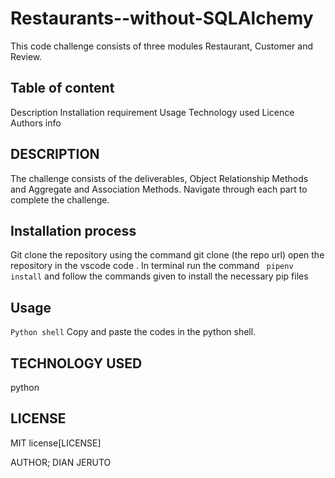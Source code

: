 # Restaurants--without-SQLAlchemy
This code challenge consists of three modules Restaurant, Customer and Review.

## Table of content
Description
Installation requirement
Usage
Technology used
Licence
Authors info


## DESCRIPTION
The challenge consists of the deliverables, Object Relationship Methods and Aggregate and Association Methods. Navigate through each part to complete the challenge.

## Installation process
Git clone the repository using the command
git clone (the repo url)
open the repository in the vscode
code .
In terminal run the command
``` pipenv install```
and follow the commands given to install the necessary pip files

## Usage
```Python shell```
Copy and paste the codes in the python shell.

## TECHNOLOGY USED
python

## LICENSE
MIT license[LICENSE]

AUTHOR;
DIAN JERUTO

